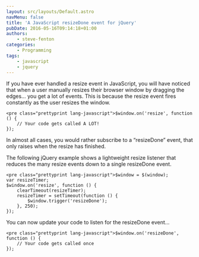 ```yaml
---
layout: src/layouts/Default.astro
navMenu: false
title: 'A JavaScript resizeDone event for jQuery'
pubDate: 2016-05-16T09:14:18+01:00
authors:
    - steve-fenton
categories:
    - Programming
tags:
    - javascript
    - jquery
---
```


If you have ever handled a resize event in JavaScript, you will have noticed that when a user manually resizes their browser window by dragging the edges… you get a lot of events. This is because the resize event fires constantly as the user resizes the window.

```
<pre class="prettyprint lang-javascript">$window.on('resize', function () {
    // Your code gets called A LOT!
});
```
In almost all cases, you would rather subscribe to a “resizeDone” event, that only raises when the resize has finished.

The following jQuery example shows a lightweight resize listener that reduces the many resize events down to a single resizeDone event.

```
<pre class="prettyprint lang-javascript">$window = $(window);
var resizeTimer;
$window.on('resize', function () {
    clearTimeout(resizeTimer);
    resizeTimer = setTimeout(function () {
        $window.trigger('resizeDone');
    }, 250);
});
```
You can now update your code to listen for the resizeDone event…

```
<pre class="prettyprint lang-javascript">$window.on('resizeDone', function () {
    // Your code gets called once
});
```